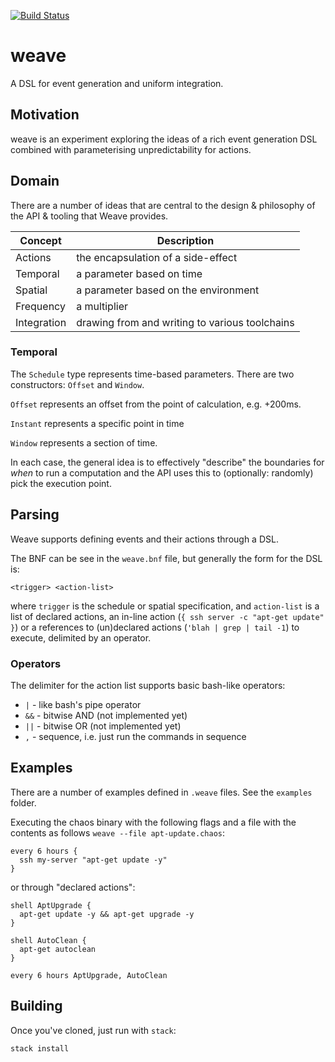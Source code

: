 [![Build Status](https://travis-ci.org/atcol/weave.svg?branch=master)](https://travis-ci.org/atcol/weave)

# weave

A DSL for event generation and uniform integration.

## Motivation

weave is an experiment exploring the ideas of a rich event generation DSL combined with parameterising unpredictability
for actions.

## Domain

There are a number of ideas that are central to the design & philosophy of the API & tooling that Weave provides. 

| Concept | Description |
|---------|-------------|
| Actions | the encapsulation of a side-effect |
| Temporal | a parameter based on time |
| Spatial | a parameter based on the environment |
| Frequency | a multiplier |
| Integration | drawing from and writing to various toolchains |

### Temporal

The `Schedule` type represents time-based parameters. There are two constructors: `Offset` and `Window`. 

`Offset` represents an offset from the point of calculation, e.g. +200ms.

`Instant` represents a specific point in time

`Window` represents a section of time.

In each case, the general idea is to effectively "describe" the boundaries for
_when_ to run a computation and the API uses this to (optionally: randomly) pick the execution
point.

## Parsing

Weave supports defining events and their actions through a DSL.

The BNF can be see in the `weave.bnf` file, but generally the form for the DSL is:

`<trigger> <action-list>`

where `trigger` is the schedule or spatial specification, and `action-list` is
a list of declared actions, an in-line action (`{ ssh server -c "apt-get update" }`)
or a references to (un)declared actions (`'blah | grep | tail -1`) to execute, delimited by an operator.

### Operators

The delimiter for the action list supports basic bash-like operators:

 * `|` - like bash's pipe operator
 * `&&` - bitwise AND (not implemented yet)
 * `||` - bitwise OR (not implemented yet)
 * `,` - sequence, i.e. just run the commands in sequence

## Examples

There are a number of examples defined in `.weave` files. See the `examples` folder.

Executing the chaos binary with the following flags and a file with the contents
as follows `weave --file apt-update.chaos`:

    every 6 hours {
      ssh my-server "apt-get update -y"
    }

or through "declared actions":

    shell AptUpgrade {
      apt-get update -y && apt-get upgrade -y
    }

    shell AutoClean {
      apt-get autoclean  
    }

    every 6 hours AptUpgrade, AutoClean

## Building

Once you've cloned, just run with `stack`:

```
stack install
```
